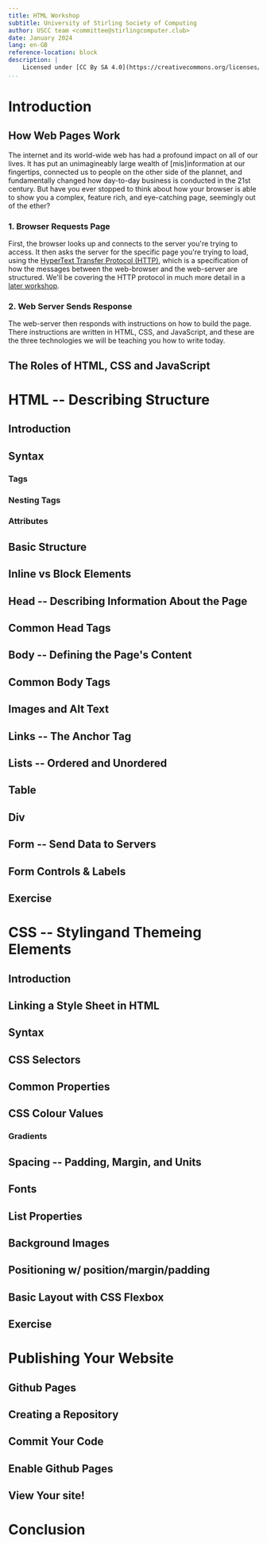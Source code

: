 ```yaml
---
title: HTML Workshop
subtitle: University of Stirling Society of Computing
author: USCC team <committee@stirlingcomputer.club>
date: January 2024
lang: en-GB
reference-location: block
description: |
    Licensed under [CC By SA 4.0](https://creativecommons.org/licenses/by-sa/4.0/deed.en)
...
```


# Introduction

## How Web Pages Work

The internet and its world-wide web has had a profound impact on all of our lives. It has put an unimagineably large
wealth of [mis]information at our fingertips, connected us to people on the other side of  the plannet, and
fundamentally changed how day-to-day business is conducted in the 21st century. But have you ever stopped to think about
how your browser is able to show you a complex, feature rich, and eye-catching page, seemingly out of the
ether?

### 1. Browser Requests Page

First, the browser looks up and connects to the server you're trying to access. It then asks the server for the specific
page you're trying to load, using the [HyperText Transfer Protocol (HTTP)][http], which is a specification of how the
messages between the web-browser and the web-server are structured. We'll be covering the HTTP protocol in much more
detail in a [later workshop][http-workshop].

[http]: <https://en.wikipedia.org/wiki/HTTP>
[http-workshop]: <https://github.com/stirling-ussc/http-workshop?usid=24&utid=5945885315>

### 2. Web Server Sends Response

The web-server then responds with instructions on how to build the page. There instructions are written in HTML, CSS,
and JavaScript, and these are the three technologies we will be teaching you how to write today.

## The Roles of HTML, CSS and JavaScript

# HTML -- Describing Structure

## Introduction

## Syntax

### Tags

### Nesting Tags

### Attributes

## Basic Structure

## Inline vs Block Elements

## Head -- Describing Information About the Page

## Common Head Tags

## Body -- Defining the Page's Content

## Common Body Tags

## Images and Alt Text

## Links -- The Anchor Tag

## Lists -- Ordered and Unordered

## Table

## Div

## Form -- Send Data to Servers

## Form Controls & Labels

## Exercise

# CSS -- Stylingand Themeing Elements

## Introduction

## Linking a Style Sheet in HTML

## Syntax

## CSS Selectors

## Common Properties

## CSS Colour Values

### Gradients

## Spacing -- Padding, Margin, and Units

## Fonts

## List Properties

## Background Images

## Positioning w/ position/margin/padding

## Basic Layout with CSS Flexbox

## Exercise

# Publishing Your Website

## Github Pages

## Creating a Repository

## Commit Your Code

## Enable Github Pages

## View Your site!

# Conclusion

